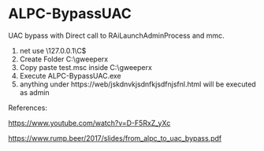 # ALPC-BypassUAC

UAC bypass with Direct call to RAiLaunchAdminProcess and mmc.

1. net use \\127.0.0.1\C$
2. Create Folder C:\gweeperx
3. Copy paste test.msc inside C:\gweeperx
4. Execute ALPC-BypassUAC.exe
5. anything under https://web/jskdnvkjsdnfkjsdfnjsfnl.html will be executed as admin


References: 

https://www.youtube.com/watch?v=D-F5RxZ_yXc


https://www.rump.beer/2017/slides/from_alpc_to_uac_bypass.pdf
